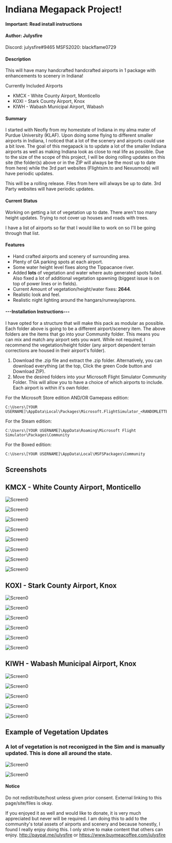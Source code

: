 # Indiana Megapack Project!

#### Important: Read install instructions

#### Author: Julysfire
Discord: julysfire#9465        MSFS2020: blackflame0729

#### Description
This will have many handcrafted handcrafted airports in 1 package with enhancements to scenery in Indiana!

Currently Included Airports
- KMCX - White County Airport, Monticello
- KOXI - Stark County Airport, Knox
- KIWH - Wabash Municipal Airport, Wabash

#### Summary
I started with Neofly from my homestate of Indiana in my alma mater of Purdue University (KLAF).  Upon doing some flying to different smaller airports in Indiana, I noticed that a lot of the scenery and airports could use a bit love.  The goal of this megapack is to update a lot of the smaller Indiana airports as well as making Indiana look as close to real life as possible.  Due to the size of the scope of this project, I will be doing rolling updates on this site (the folder(s) above or in the ZIP will always be the most up to date from here) while the 3rd part websites (Flightsim.to and Nexusmods) will have periodic updates.

This will be a rolling release.  Files from here will always be up to date. 3rd Party websites will have periodic updates.


#### Current Status
Working on getting a lot of vegetation up to date.  There aren't too many height updates.  Trying to not cover up houses and roads with trees.

I have a list of airports so far that I would like to work on so I'll be going through that list.


#### Features
- Hand crafted airports and scenery of surrounding area.
- Plenty of GA parking spots at each airport.
- Some water height level fixes along the Tippacanoe river.
- Added **lots** of vegetation and water where auto generated spots failed.  Also fixed a lot of additional vegetation spawning (biggest issue is on top of power lines or in fields).
- Current Amount of vegetation/height/water fixes: **2644**.
- Realistic look and feel.
- Realistic night lighting around the hangars/runway/aprons.

#### ---Installation Instructions---

I have opted for a structure that will make this pack as modular as possible.  Each folder above is going to be a different airport/scenery item.  The above folders are the items that go into your Community folder.  This means you can mix and match any airport sets you want.  While not required, I recommend the vegetation/height folder (any airport dependent terrain corrections are housed in their airport's folder).


1. Download the .zip file and extract the .zip folder.  Alternatively, you can download everything (at the top, Click the green Code button and Download ZIP).
2. Move the desired folders into your Microsoft Flight Simulator Community Folder.  This will allow you to have a choice of which airports to include.  Each airport is within it's own folder.

For the Microsoft Store edition AND/OR Gamepass edition:

	C:\Users\[YOUR USERNAME]\AppData\Local\Packages\Microsoft.FlightSimulator_<RANDOMLETTERS>\LocalCache\Packages\Community
	
For the Steam edition:

	C:\Users\[YOUR USERNAME]\AppData\Roaming\Microsoft Flight Simulator\Packages\Community
	
For the Boxed edition:

	C:\Users\[YOUR USERNAME]\AppData\Local\MSFSPackages\Community

## Screenshots

## KMCX - White County Airport, Monticello

![Screen0](Screenshots/KMCX/KMCX1.PNG)

![Screen0](Screenshots/KMCX/KMCX2.PNG)

![Screen0](Screenshots/KMCX/KMCX4.PNG)

![Screen0](Screenshots/KMCX/KMCX5.PNG)

![Screen0](Screenshots/KMCX/KMCX6.PNG)

![Screen0](Screenshots/KMCX/KMCX7.PNG)

![Screen0](Screenshots/KMCX/KMCX9.PNG)

![Screen0](Screenshots/KMCX/KMCX10.PNG)



## KOXI - Stark County Airport, Knox

![Screen0](Screenshots/KOXI/KOXI1.PNG)

![Screen0](Screenshots/KOXI/KOXI3.PNG)

![Screen0](Screenshots/KOXI/KOXI6.PNG)

![Screen0](Screenshots/KOXI/KOXI7.PNG)

![Screen0](Screenshots/KOXI/KOXI8.PNG)

![Screen0](Screenshots/KOXI/KOXI9.PNG)


## KIWH - Wabash Municipal Airport, Knox

![Screen0](Screenshots/KIWH/KIWH1.PNG)

![Screen0](Screenshots/KIWH/KIWH2.PNG)

![Screen0](Screenshots/KIWH/kiwh3.PNG)

![Screen0](Screenshots/KIWH/KIWH5.PNG)

![Screen0](Screenshots/KIWH/KIWH7.PNG)

## Example of Vegetation Updates
### A lot of vegetation is not reconigzed in the Sim and is manually updated.  This is done all around the state.

![Screen0](Screenshots/VegBeforeExample.PNG)

![Screen0](Screenshots/VegAfterExample.PNG)

#### Notice
Do not redistribute/host unless given prior consent.  External linking to this page/site/files is okay.


If you enjoyed it as well and would like to donate, it is very much appreciated but never will be required.  I am doing this to add to the community's total assets of airports and scenery and because honestly, I found I really enjoy doing this.  I only strive to make content that others can enjoy.
http://paypal.me/julysfire or https://www.buymeacoffee.com/julysfire
